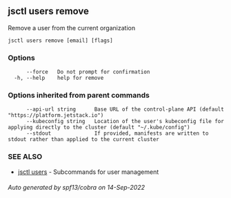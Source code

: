 ## jsctl users remove

Remove a user from the current organization

```
jsctl users remove [email] [flags]
```

### Options

```
      --force   Do not prompt for confirmation
  -h, --help    help for remove
```

### Options inherited from parent commands

```
      --api-url string      Base URL of the control-plane API (default "https://platform.jetstack.io")
      --kubeconfig string   Location of the user's kubeconfig file for applying directly to the cluster (default "~/.kube/config")
      --stdout              If provided, manifests are written to stdout rather than applied to the current cluster
```

### SEE ALSO

* [jsctl users](jsctl_users.md)	 - Subcommands for user management

###### Auto generated by spf13/cobra on 14-Sep-2022
